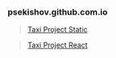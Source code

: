 ### psekishov.github.com.io
>[Taxi Project Static](http://psekishov.github.io/taxi/ "Static Site Taxi")

>[Taxi Project React](http://psekishov.github.io/react-taxi/ "React Site Taxi")

